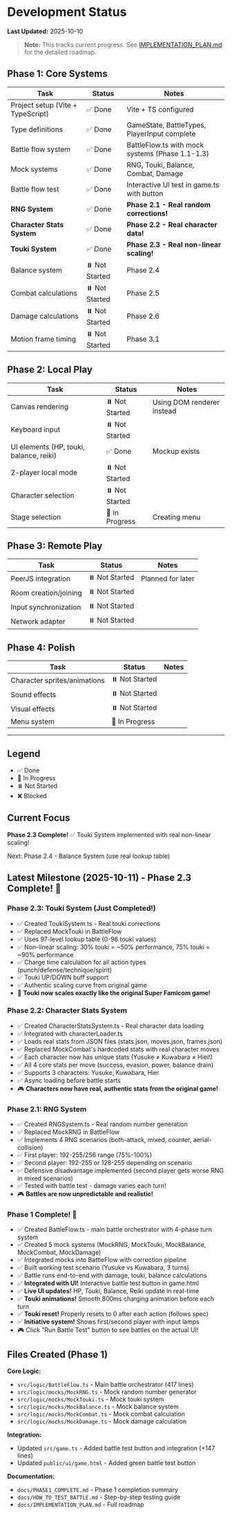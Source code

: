 # Development Status

**Last Updated:** 2025-10-10

> **Note:** This tracks current progress. See [IMPLEMENTATION_PLAN.md](docs/IMPLEMENTATION_PLAN.md) for the detailed roadmap.

## Phase 1: Core Systems

| Task | Status | Notes |
|------|--------|-------|
| Project setup (Vite + TypeScript) | ✅ Done | Vite + TS configured |
| Type definitions | ✅ Done | GameState, BattleTypes, PlayerInput complete |
| Battle flow system | ✅ Done | BattleFlow.ts with mock systems (Phase 1.1-1.3) |
| Mock systems | ✅ Done | RNG, Touki, Balance, Combat, Damage |
| Battle flow test | ✅ Done | Interactive UI test in game.ts with button |
| **RNG System** | ✅ Done | **Phase 2.1 - Real random corrections!** |
| **Character Stats System** | ✅ Done | **Phase 2.2 - Real character data!** |
| **Touki System** | ✅ Done | **Phase 2.3 - Real non-linear scaling!** |
| Balance system | ⏸️ Not Started | Phase 2.4 |
| Combat calculations | ⏸️ Not Started | Phase 2.5 |
| Damage calculations | ⏸️ Not Started | Phase 2.6 |
| Motion frame timing | ⏸️ Not Started | Phase 3.1 |

## Phase 2: Local Play

| Task | Status | Notes |
|------|--------|-------|
| Canvas rendering | ⏸️ Not Started | Using DOM renderer instead |
| Keyboard input | ⏸️ Not Started | |
| UI elements (HP, touki, balance, reiki) | ✅ Done | Mockup exists |
| 2-player local mode | ⏸️ Not Started | |
| Character selection | ⏸️ Not Started | |
| Stage selection | 🔄 In Progress | Creating menu |

## Phase 3: Remote Play

| Task | Status | Notes |
|------|--------|-------|
| PeerJS integration | ⏸️ Not Started | Planned for later |
| Room creation/joining | ⏸️ Not Started | |
| Input synchronization | ⏸️ Not Started | |
| Network adapter | ⏸️ Not Started | |

## Phase 4: Polish

| Task | Status | Notes |
|------|--------|-------|
| Character sprites/animations | ⏸️ Not Started | |
| Sound effects | ⏸️ Not Started | |
| Visual effects | ⏸️ Not Started | |
| Menu system | 🔄 In Progress | |

---

## Legend
- ✅ Done
- 🔄 In Progress
- ⏸️ Not Started
- ❌ Blocked

## Current Focus
**Phase 2.3 Complete!** ✅ Touki System implemented with real non-linear scaling!

Next: Phase 2.4 - Balance System (use real lookup table)

## Latest Milestone (2025-10-11) - Phase 2.3 Complete! 💪

### Phase 2.3: Touki System (Just Completed!)
- ✅ Created ToukiSystem.ts - Real touki corrections
- ✅ Replaced MockTouki in BattleFlow
- ✅ Uses 97-level lookup table (0-96 touki values)
- ✅ Non-linear scaling: 30% touki = ~50% performance, 75% touki = ~90% performance
- ✅ Charge time calculation for all action types (punch/defense/technique/spirit)
- ✅ Touki UP/DOWN buff support
- ✅ Authentic scaling curve from original game
- 💪 **Touki now scales exactly like the original Super Famicom game!**

### Phase 2.2: Character Stats System
- ✅ Created CharacterStatsSystem.ts - Real character data loading
- ✅ Integrated with characterLoader.ts
- ✅ Loads real stats from JSON files (stats.json, moves.json, frames.json)
- ✅ Replaced MockCombat's hardcoded stats with real character moves
- ✅ Each character now has unique stats (Yusuke ≠ Kuwabara ≠ Hiei!)
- ✅ All 4 core stats per move (success, evasion, power, balance drain)
- ✅ Supports 3 characters: Yusuke, Kuwabara, Hiei
- ✅ Async loading before battle starts
- 🎮 **Characters now have real, authentic stats from the original game!**

### Phase 2.1: RNG System
- ✅ Created RNGSystem.ts - Real random number generation
- ✅ Replaced MockRNG in BattleFlow
- ✅ Implements 4 RNG scenarios (both-attack, mixed, counter, aerial-collision)
- ✅ First player: 192-255/256 range (75%-100%)
- ✅ Second player: 192-255 or 128-255 depending on scenario
- ✅ Defensive disadvantage implemented (second player gets worse RNG in mixed scenarios)
- ✅ Tested with battle test - damage varies each turn!
- 🎮 **Battles are now unpredictable and realistic!**

### Phase 1 Complete! 🎉
- ✅ Created BattleFlow.ts - main battle orchestrator with 4-phase turn system
- ✅ Created 5 mock systems (MockRNG, MockTouki, MockBalance, MockCombat, MockDamage)
- ✅ Integrated mocks into BattleFlow with correction pipeline
- ✅ Built working test scenario (Yusuke vs Kuwabara, 3 turns)
- ✅ Battle runs end-to-end with damage, touki, balance calculations
- ✅ **Integrated with UI!** Interactive battle test button in game.html
- ✅ **Live UI updates!** HP, Touki, Balance, Reiki update in real-time
- ✅ **Touki animations!** Smooth 800ms charging animation before each turn
- ✅ **Touki reset!** Properly resets to 0 after each action (follows spec)
- ✅ **Initiative system!** Shows first/second player with input lamps
- 🎮 Click "Run Battle Test" button to see battles on the actual UI!

## Files Created (Phase 1)
**Core Logic:**
- `src/logic/BattleFlow.ts` - Main battle orchestrator (417 lines)
- `src/logic/mocks/MockRNG.ts` - Mock random number generator
- `src/logic/mocks/MockTouki.ts` - Mock touki system
- `src/logic/mocks/MockBalance.ts` - Mock balance system
- `src/logic/mocks/MockCombat.ts` - Mock combat calculation
- `src/logic/mocks/MockDamage.ts` - Mock damage calculation

**Integration:**
- Updated `src/game.ts` - Added battle test button and integration (+147 lines)
- Updated `public/ui/game.html` - Added green battle test button

**Documentation:**
- `docs/PHASE1_COMPLETE.md` - Phase 1 completion summary
- `docs/HOW_TO_TEST_BATTLE.md` - Step-by-step testing guide
- `docs/IMPLEMENTATION_PLAN.md` - Full roadmap
